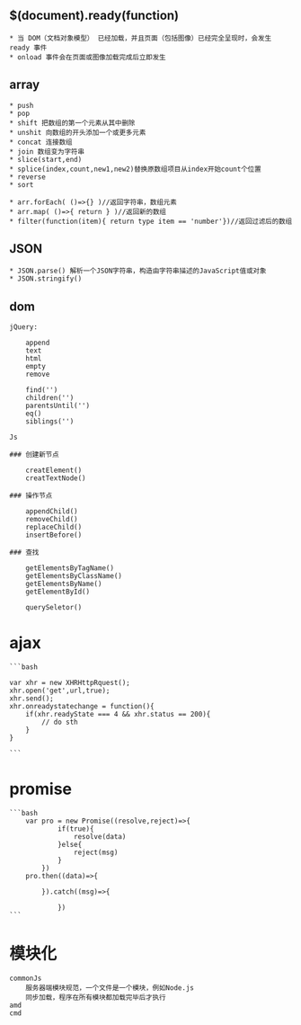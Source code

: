 ## $(document).ready(function)

	* 当 DOM（文档对象模型） 已经加载，并且页面（包括图像）已经完全呈现时，会发生 ready 事件
	* onload 事件会在页面或图像加载完成后立即发生


## array

	* push
	* pop
	* shift 把数组的第一个元素从其中删除
	* unshit 向数组的开头添加一个或更多元素
	* concat 连接数组
	* join 数组变为字符串
	* slice(start,end) 
	* splice(index,count,new1,new2)替换原数组项目从index开始count个位置	
	* reverse
	* sort

	* arr.forEach( ()=>{} )//返回字符串，数组元素
	* arr.map( ()=>{ return } )//返回新的数组
	* filter(function(item){ return type item == 'number'})//返回过滤后的数组

## JSON

	* JSON.parse() 解析一个JSON字符串，构造由字符串描述的JavaScript值或对象
	* JSON.stringify()

## dom

	jQuery:
		
		append
		text
		html
		empty
		remove

		find('')
		children('')
		parentsUntil('')
		eq()
		siblings('')

	Js

	### 创建新节点
		
		creatElement()
		creatTextNode()

	### 操作节点

		appendChild()
		removeChild()
		replaceChild()
		insertBefore()

	### 查找

		getElementsByTagName()
		getElementsByClassName()
		getElementsByName()
		getElementById()

		querySeletor()

# ajax
	
	```bash

	var xhr = new XHRHttpRquest();
	xhr.open('get',url,true);
	xhr.send();
	xhr.onreadystatechange = function(){
		if(xhr.readyState === 4 && xhr.status == 200){
			// do sth
		}
	}

	```

# promise

	```bash
		var pro = new Promise((resolve,reject)=>{
				if(true){
					resolve(data)
				}else{
					reject(msg)
				}
			})
		pro.then((data)=>{

			}).catch((msg)=>{
				
				})
	```

# 模块化

	commonJs
		服务器端模块规范，一个文件是一个模块，例如Node.js
		同步加载，程序在所有模块都加载完毕后才执行
	amd
	cmd
